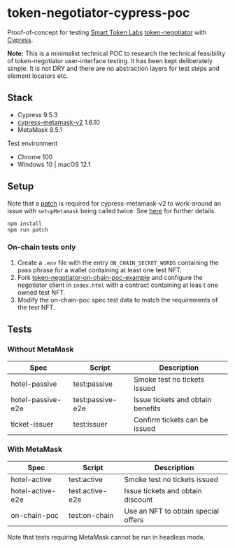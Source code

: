 # token-negotiator-cypress-poc
Proof-of-concept for testing [Smart Token Labs](https://smarttokenlabs.com/) [token-negotiator](https://github.com/TokenScript/token-negotiator) with [Cypress](https://www.cypress.io). 

**Note:** This is a minimalist technical POC to research the technical feasibility of token-negotiator user-interface testing. It has been kept deliberately simple. It is not DRY and there are no abstraction layers for test steps and element locators etc.


## Stack

* Cypress 9.5.3
* [cypress-metamask-v2](https://github.com/saxenashivang/cypress-metamask-v2) 1.6.10
* MetaMask 9.5.1

Test environment
* Chrome 100
* Windows 10 | macOS 12.1

## Setup

Note that a [patch](./patch/metamask.js) is required for cypress-metamask-v2 to work-around an issue with `setupMetamask` being called twice. See [here](https://github.com/Synthetixio/synpress/issues/320#issuecomment-1028873290) for further details.

```
npm install
npm run patch
```

### On-chain tests only

1. Create a `.env` file with the entry `ON_CHAIN_SECRET_WORDS` containing the pass phrase for a wallet containing at least one test NFT.
2. Fork [token-negotiator-on-chain-poc-example](https://github.com/TokenScript/token-negotiator-on-chain-poc-example) and configure the negotiator client in `index.html` with a contract containing at leas t one owned test NFT.
3. Modify the on-chain-poc spec test data to match the requirements of the test NFT.

## Tests


### Without MetaMask

| Spec | Script | Description
| --- | --- | --- |
| hotel-passive | test:passive | Smoke test no tickets issued
| hotel-passive-e2e | test:passive-e2e | Issue tickets and obtain benefits
| ticket-issuer | test:issuer | Confirm tickets can be issued

### With MetaMask


| Spec | Script | Description
| --- | --- | --- |
| hotel-active | test:active | Smoke test no tickets issued
| hotel-active-e2e | test:active-e2e | Issue tickets and obtain discount
| on-chain-poc | test:on-chain | Use an NFT to obtain special offers

Note that tests requiring MetaMask cannot be run in headless mode.
